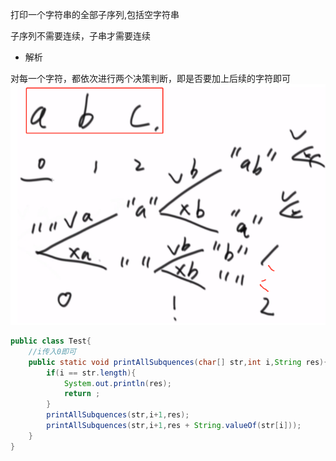 打印一个字符串的全部子序列,包括空字符串

子序列不需要连续，子串才需要连续

- 解析

对每一个字符，都依次进行两个决策判断，即是否要加上后续的字符即可
![字符串序列](https://github.com/cyxpdc/Algorithm/blob/master/image.png)
```java
public class Test{
    //i传入0即可
    public static void printAllSubquences(char[] str,int i,String res){
        if(i == str.length){
            System.out.println(res);
            return ;
        }
        printAllSubquences(str,i+1,res);
        printAllSubquences(str,i+1,res + String.valueOf(str[i]));
    }
}
```
